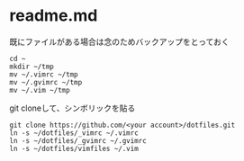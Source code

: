 # readme.md

既にファイルがある場合は念のためバックアップをとっておく

```
cd ~
mkdir ~/tmp
mv ~/.vimrc ~/tmp
mv ~/.gvimrc ~/tmp
mv ~/.vim ~/tmp

```

git cloneして、シンボリックを貼る

```
git clone https://github.com/<your account>/dotfiles.git
ln -s ~/dotfiles/_vimrc ~/.vimrc
ln -s ~/dotfiles/_gvimrc ~/.gvimrc
ln -s ~/dotfiles/vimfiles ~/.vim

```